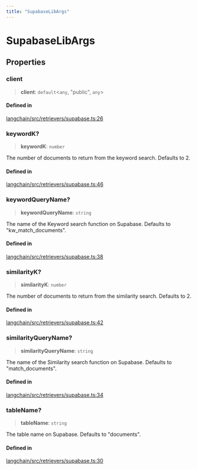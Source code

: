 ```yaml
---
title: "SupabaseLibArgs"
---
```


# SupabaseLibArgs

## Properties

### client

> **client**: `default`<`any`, "public", `any`\>

#### Defined in

[langchain/src/retrievers/supabase.ts:26](https://github.com/hwchase17/langchainjs/blob/ddf2996/langchain/src/retrievers/supabase.ts#L26)

### keywordK?

> **keywordK**: `number`

The number of documents to return from the keyword search. Defaults to 2.

#### Defined in

[langchain/src/retrievers/supabase.ts:46](https://github.com/hwchase17/langchainjs/blob/ddf2996/langchain/src/retrievers/supabase.ts#L46)

### keywordQueryName?

> **keywordQueryName**: `string`

The name of the Keyword search function on Supabase. Defaults to "kw_match_documents".

#### Defined in

[langchain/src/retrievers/supabase.ts:38](https://github.com/hwchase17/langchainjs/blob/ddf2996/langchain/src/retrievers/supabase.ts#L38)

### similarityK?

> **similarityK**: `number`

The number of documents to return from the similarity search. Defaults to 2.

#### Defined in

[langchain/src/retrievers/supabase.ts:42](https://github.com/hwchase17/langchainjs/blob/ddf2996/langchain/src/retrievers/supabase.ts#L42)

### similarityQueryName?

> **similarityQueryName**: `string`

The name of the Similarity search function on Supabase. Defaults to "match_documents".

#### Defined in

[langchain/src/retrievers/supabase.ts:34](https://github.com/hwchase17/langchainjs/blob/ddf2996/langchain/src/retrievers/supabase.ts#L34)

### tableName?

> **tableName**: `string`

The table name on Supabase. Defaults to "documents".

#### Defined in

[langchain/src/retrievers/supabase.ts:30](https://github.com/hwchase17/langchainjs/blob/ddf2996/langchain/src/retrievers/supabase.ts#L30)
